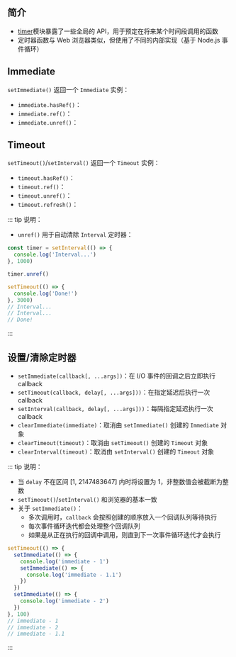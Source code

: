 ## 简介

+ [timer](http://nodejs.cn/api/timers.html)模块暴露了一些全局的 API，用于预定在将来某个时间段调用的函数
+ 定时器函数与 Web 浏览器类似，但使用了不同的内部实现（基于 Node.js 事件循环）




## Immediate

`setImmediate()` 返回一个 `Immediate` 实例：
+ `immediate.hasRef()`：
+ `immediate.ref()`：
+ `immediate.unref()`：




## Timeout

`setTimeout()`/`setInterval()` 返回一个 `Timeout` 实例：
+ `timeout.hasRef()`：
+ `timeout.ref()`：
+ `timeout.unref()`：
+ `timeout.refresh()`：

::: tip 说明：
+ `unref()` 用于自动清除 `Interval` 定时器：
```js
const timer = setInterval(() => {
  console.log('Interval...')
}, 1000)

timer.unref()

setTimeout(() => {
  console.log('Done!')
}, 3000)
// Interval...
// Interval...
// Done!
```
:::




## 设置/清除定时器

+ `setImmediate(callback[, ...args])`：在 I/O 事件的回调之后立即执行 callback
+ `setTimeout(callback, delay[, ...args]))`：在指定延迟后执行一次 callback
+ `setInterval(callback, delay[, ...args]))`：每隔指定延迟执行一次 callback
+ `clearImmediate(immediate)`：取消由 `setImmediate()` 创建的 `Immediate` 对象
+ `clearTimeout(timeout)`：取消由 `setTimeout()` 创建的 `Timeout` 对象
+ `clearInterval(timeout)`：取消由 `setInterval()` 创建的 `Timeout` 对象

::: tip 说明：
+ 当 `delay` 不在区间 [1, 2147483647] 内时将设置为 1，非整数值会被截断为整数
+ `setTimeout()`/`setInterval()` 和浏览器的基本一致
+ 关于 `setImmediate()`：
  + 多次调用时，`callback` 会按照创建的顺序放入一个回调队列等待执行
  + 每次事件循环迭代都会处理整个回调队列
  + 如果是从正在执行的回调中调用，则直到下一次事件循环迭代才会执行
```js
setTimeout(() => {
  setImmediate(() => {
    console.log('immediate - 1')
    setImmediate(() => {
      console.log('immediate - 1.1')
    })
  })
  setImmediate(() => {
    console.log('immediate - 2')
  })
}, 100)
// immediate - 1
// immediate - 2
// immediate - 1.1
```
:::
